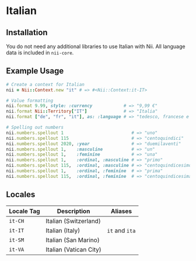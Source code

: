 <!-- This file has been generated. Source: languages/_template.md.erb -->

# Italian

## Installation

You do not need any additional libraries to use Italian with Nii.
All language data is included in `nii-core`.

## Example Usage

``` ruby
# Create a context for Italian
nii = Nii::Context.new "it" # => #<Nii::Context:it-IT>

# Value formatting
nii.format 9.99, style: :currency            # => "9,99 €"
nii.format Nii::Territory["IT"]              # => "Italia"
nii.format ["de", "fr", "it"], as: :language # => "tedesco, francese e italiano"

# Spelling out numbers
nii.numbers.spellout 1                          # => "uno"
nii.numbers.spellout 115                        # => "cento­quindici"
nii.numbers.spellout 2020, :year                # => "due­mila­venti"
nii.numbers.spellout 1,    :masculine           # => "un"
nii.numbers.spellout 1,    :feminine            # => "una"
nii.numbers.spellout 1,    :ordinal, :masculine # => "primo"
nii.numbers.spellout 115,  :ordinal, :masculine # => "cento­quindicesimo"
nii.numbers.spellout 1,    :ordinal, :feminine  # => "prima"
nii.numbers.spellout 115,  :ordinal, :feminine  # => "cento­quindicesima"
```


## Locales

<table>
  <thead>
    <tr>
      <th>Locale Tag</th>
      <th>Description</th>
      <th>Aliases</th>
    </tr>
  </thead>
  <tbody>
    <tr>
      <td><code>it-CH</code></td>
      <td>Italian (Switzerland)</td>
      <td></td>
    </tr>
    <tr>
      <td><code>it-IT</code></td>
      <td>Italian (Italy)</td>
      <td><code>it</code> and <code>ita</code></td>
    </tr>
    <tr>
      <td><code>it-SM</code></td>
      <td>Italian (San Marino)</td>
      <td></td>
    </tr>
    <tr>
      <td><code>it-VA</code></td>
      <td>Italian (Vatican City)</td>
      <td></td>
    </tr>
  </tbody>
</table>

